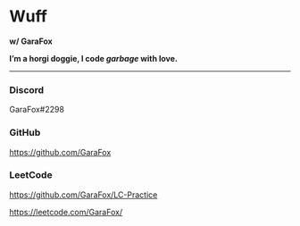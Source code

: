 # Wuff 

**w/ GaraFox** 

**I’m a horgi doggie, I code *garbage* with love.** 



------

### Discord

GaraFox#2298



### GitHub

https://github.com/GaraFox



### LeetCode

https://github.com/GaraFox/LC-Practice

https://leetcode.com/GaraFox/


